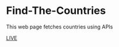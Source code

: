 # Find-The-Countries
This web page fetches countries using APIs


<a href="https://baharkose.github.io/Find-The-Countries/"> LIVE </a>
